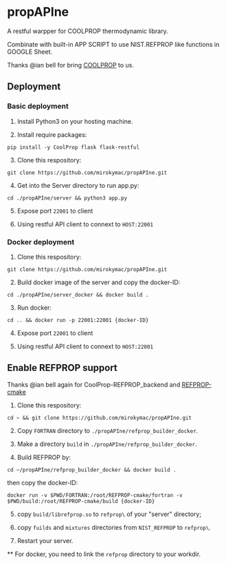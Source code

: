 # propAPIne

A restful warpper for COOLPROP thermodynamic library.

Combinate with built-in APP SCRIPT to use NIST.REFPROP like functions in  GOOGLE Sheet.

Thanks @ian bell for bring [COOLPROP](https://github.com/github/gitignore/blob/master/Fortran.gitignore) to us.

## Deployment

### Basic deployment

1. Install Python3 on your hosting machine.

2. Install require packages:

`pip install -y CoolProp flask flask-restful`

3. Clone this respository:

`git clone https://github.com/mirokymac/propAPIne.git`

4. Get into the Server directory to run app.py:

`cd ./propAPIne/server && python3 app.py`

5. Expose port `22001` to client

6. Using restful API client to connext to `HOST:22001`

### Docker deployment

1. Clone this respository:

`git clone https://github.com/mirokymac/propAPIne.git`

2. Build docker image of the server and copy the docker-ID:

`cd ./propAPIne/server_docker && docker build .`

3. Run docker:

`cd .. && docker run -p 22001:22001 {docker-ID}`

4. Expose port `22001` to client

5. Using restful API client to connext to `HOST:22001`

## Enable REFPROP support

Thanks @ian bell again for CoolProp-REFPROP_backend and [REFPROP-cmake](https://github.com/usnistgov/REFPROP-cmake)

1. Clone this respository:

`cd ~ && git clone https://github.com/mirokymac/propAPIne.git`

2. Copy `FORTRAN` directory to `./propAPIne/refprop_builder_docker`.

3. Make a directory `build` in `./propAPIne/refprop_builder_docker`.

4. Build REFPROP by:

`cd ~/propAPIne/refprop_builder_docker && docker build .`

then copy the docker-ID:

`docker run -v $PWD/FORTRAN:/root/REFPROP-cmake/fortran -v $PWD/build:/root/REFPROP-cmake/build {docker-ID}`

5. copy `build/librefprop.so` to `refprop\` of your "server" directory;

6. copy `fuilds` and `mixtures` directories from `NIST_REFPROP` to `refprop\`.

7. Restart your server.

** For docker, you need to link the `refprop` directory to your workdir.
